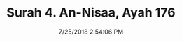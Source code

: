 ---
title       : "Surah 4. An-Nisaa, Ayah 176"
date        : 7/25/2018 2:54:06 PM
draft       : false
type        : "quran"
layout      : "compare"
BookCode    : "CMP"
SurahNumber : "4"
AyahNumber  : "176"
TotalAyah   : "176"
---